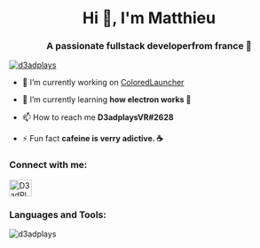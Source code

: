 <h1 align="center">Hi 👋, I'm Matthieu</h1>
<h3 align="center">A passionate fullstack developerfrom france 🥐</h3>

<p align="left"> <a href="https://github.com/ryo-ma/github-profile-trophy"><img src="https://github-profile-trophy.vercel.app/?username=d3adplays" alt="d3adplays" /></a> </p>

- 🔭 I’m currently working on [ColoredLauncher](https://github.com/D3adPlays/ColoredLauncher)

- 🌱 I’m currently learning **how electron works 🤔**

- 📫 How to reach me **D3adplaysVR#2628**

- ⚡ Fun fact **cafeine is verry adictive. ☕**

<h3 align="left">Connect with me:</h3>
<p align="left">
<a href="https://discord.gg/D3adPlays#1921" target="blank"><img align="center" src="https://raw.githubusercontent.com/rahuldkjain/github-profile-readme-generator/master/src/images/icons/Social/discord.svg" alt="D3adPlays#1921" height="30" width="40" /></a>
</p>

<h3 align="left">Languages and Tools:</h3>

<p><img align="center" src="https://github-readme-stats.vercel.app/api/top-langs?username=d3adplays&show_icons=true&locale=en&layout=compact" alt="d3adplays" /></p>
